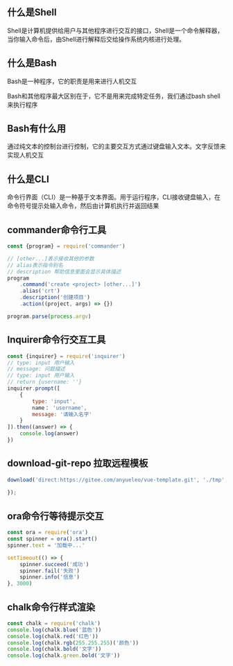 ## 什么是Shell

Shell是计算机提供给用户与其他程序进行交互的接口，Shell是一个命令解释器，当你输入命令后，由Shell进行解释后交给操作系统内核进行处理。

## 什么是Bash

Bash是一种程序，它的职责是用来进行人机交互

Bash和其他程序最大区别在于，它不是用来完成特定任务，我们通过bash shell来执行程序

## Bash有什么用

通过纯文本的控制台进行控制，它的主要交互方式通过键盘输入文本。文字反馈来实现人机交互

## 什么是CLI

命令行界面（CLI）是一种基于文本界面。用于运行程序，CLI接收键盘输入，在命令符号提示处输入命令，然后由计算机执行并返回结果

## commander命令行工具

```javascript
const {program} = require('commander')

// [other...]表示接收其他的参数
// alias表示指令别名
// description 帮助信息里面会显示具体描述
program
    .command('create <project> [other...]')
    .alias('crt')
    .description('创建项目')
    .action((project, args) => {})

program.parse(process.argv)
```

## Inquirer命令行交互工具

```javascript
const {inquirer} = require('inquirer')
// type: input 用户输入
// message: 问题描述
// type: input 用户输入
// return {username: ''}
inquirer.prompt([
    {
        type: 'input',
        name： 'username',
        message: '请输入名字'
    }
]).then((answer) => {
    console.log(answer)
})
```

## download-git-repo 拉取远程模板

```javascript
download('direct:https://gitee.com/anyueleo/vue-template.git', './tmp', {clone:true}, function (err) {
  
});
```

## ora命令行等待提示交互

```javascript
const ora = require('ora')
const spinner = ora().start()
spinner.text = '加载中...'

setTimeout(() => {
    spinner.succeed('成功')
    spinner.fail('失败')
    spinner.info('信息')
}, 3000)
```

## chalk命令行样式渲染

```javascript
const chalk = require('chalk')
console.log(chalk.blue('蓝色'))
console.log(chalk.red('红色'))
console.log(chalk.rgb(255.255.255)('颜色'))
console.log(chalk.bold('文字'))
console.log(chalk.green.bold('文字'))
```

